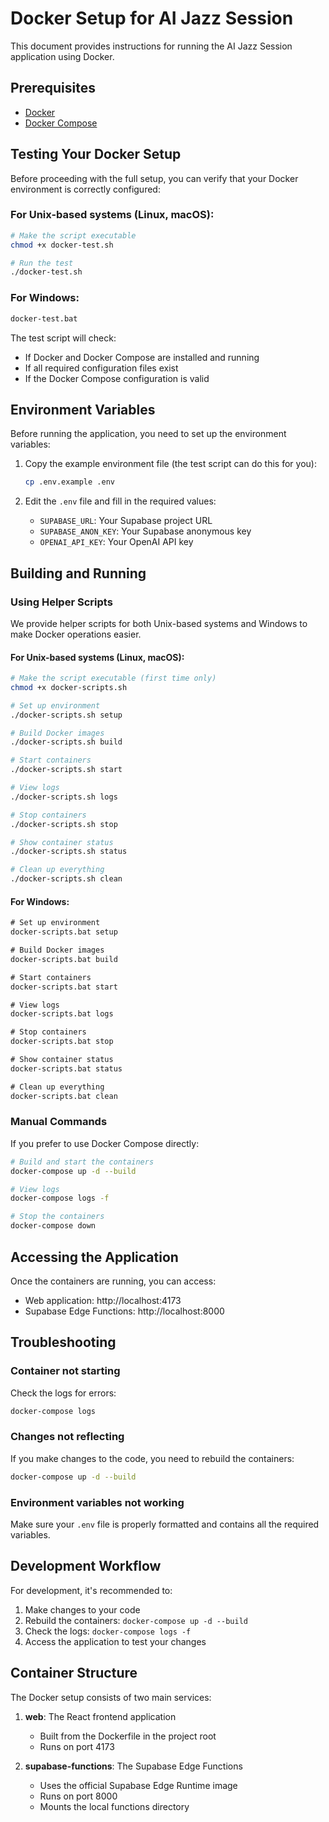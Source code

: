 # Docker Setup for AI Jazz Session

This document provides instructions for running the AI Jazz Session application using Docker.

## Prerequisites

- [Docker](https://docs.docker.com/get-docker/)
- [Docker Compose](https://docs.docker.com/compose/install/)

## Testing Your Docker Setup

Before proceeding with the full setup, you can verify that your Docker environment is correctly configured:

### For Unix-based systems (Linux, macOS):

```bash
# Make the script executable
chmod +x docker-test.sh

# Run the test
./docker-test.sh
```

### For Windows:

```cmd
docker-test.bat
```

The test script will check:
- If Docker and Docker Compose are installed and running
- If all required configuration files exist
- If the Docker Compose configuration is valid

## Environment Variables

Before running the application, you need to set up the environment variables:

1. Copy the example environment file (the test script can do this for you):
   ```bash
   cp .env.example .env
   ```

2. Edit the `.env` file and fill in the required values:
   - `SUPABASE_URL`: Your Supabase project URL
   - `SUPABASE_ANON_KEY`: Your Supabase anonymous key
   - `OPENAI_API_KEY`: Your OpenAI API key

## Building and Running

### Using Helper Scripts

We provide helper scripts for both Unix-based systems and Windows to make Docker operations easier.

#### For Unix-based systems (Linux, macOS):

```bash
# Make the script executable (first time only)
chmod +x docker-scripts.sh

# Set up environment
./docker-scripts.sh setup

# Build Docker images
./docker-scripts.sh build

# Start containers
./docker-scripts.sh start

# View logs
./docker-scripts.sh logs

# Stop containers
./docker-scripts.sh stop

# Show container status
./docker-scripts.sh status

# Clean up everything
./docker-scripts.sh clean
```

#### For Windows:

```cmd
# Set up environment
docker-scripts.bat setup

# Build Docker images
docker-scripts.bat build

# Start containers
docker-scripts.bat start

# View logs
docker-scripts.bat logs

# Stop containers
docker-scripts.bat stop

# Show container status
docker-scripts.bat status

# Clean up everything
docker-scripts.bat clean
```

### Manual Commands

If you prefer to use Docker Compose directly:

```bash
# Build and start the containers
docker-compose up -d --build

# View logs
docker-compose logs -f

# Stop the containers
docker-compose down
```

## Accessing the Application

Once the containers are running, you can access:

- Web application: http://localhost:4173
- Supabase Edge Functions: http://localhost:8000

## Troubleshooting

### Container not starting

Check the logs for errors:

```bash
docker-compose logs
```

### Changes not reflecting

If you make changes to the code, you need to rebuild the containers:

```bash
docker-compose up -d --build
```

### Environment variables not working

Make sure your `.env` file is properly formatted and contains all the required variables.

## Development Workflow

For development, it's recommended to:

1. Make changes to your code
2. Rebuild the containers: `docker-compose up -d --build`
3. Check the logs: `docker-compose logs -f`
4. Access the application to test your changes

## Container Structure

The Docker setup consists of two main services:

1. **web**: The React frontend application
   - Built from the Dockerfile in the project root
   - Runs on port 4173

2. **supabase-functions**: The Supabase Edge Functions
   - Uses the official Supabase Edge Runtime image
   - Runs on port 8000
   - Mounts the local functions directory
